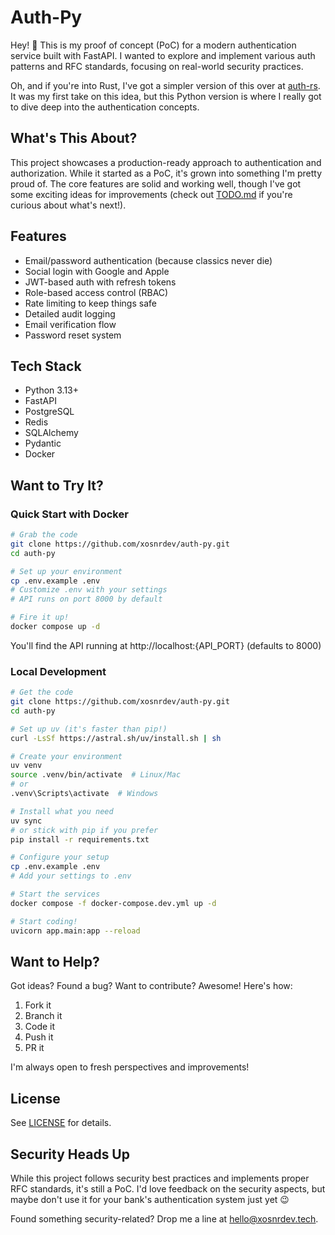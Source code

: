 # Auth-Py

Hey! 👋 This is my proof of concept (PoC) for a modern authentication service built with FastAPI. I wanted to explore and implement various auth patterns and RFC standards, focusing on real-world security practices.

Oh, and if you're into Rust, I've got a simpler version of this over at [auth-rs](https://github.com/xosnrdev/auth-rs.git). It was my first take on this idea, but this Python version is where I really got to dive deep into the authentication concepts.

## What's This About?

This project showcases a production-ready approach to authentication and authorization. While it started as a PoC, it's grown into something I'm pretty proud of. The core features are solid and working well, though I've got some exciting ideas for improvements (check out [TODO.md](TODO.md) if you're curious about what's next!).

## Features

- Email/password authentication (because classics never die)
- Social login with Google and Apple
- JWT-based auth with refresh tokens
- Role-based access control (RBAC)
- Rate limiting to keep things safe
- Detailed audit logging
- Email verification flow
- Password reset system

## Tech Stack

- Python 3.13+
- FastAPI
- PostgreSQL
- Redis
- SQLAlchemy
- Pydantic
- Docker

## Want to Try It?

### Quick Start with Docker

```bash
# Grab the code
git clone https://github.com/xosnrdev/auth-py.git
cd auth-py

# Set up your environment
cp .env.example .env
# Customize .env with your settings
# API runs on port 8000 by default

# Fire it up!
docker compose up -d
```

You'll find the API running at http://localhost:{API_PORT} (defaults to 8000)

### Local Development

```bash
# Get the code
git clone https://github.com/xosnrdev/auth-py.git
cd auth-py

# Set up uv (it's faster than pip!)
curl -LsSf https://astral.sh/uv/install.sh | sh

# Create your environment
uv venv
source .venv/bin/activate  # Linux/Mac
# or
.venv\Scripts\activate  # Windows

# Install what you need
uv sync
# or stick with pip if you prefer
pip install -r requirements.txt

# Configure your setup
cp .env.example .env
# Add your settings to .env

# Start the services
docker compose -f docker-compose.dev.yml up -d

# Start coding!
uvicorn app.main:app --reload
```

## Want to Help?

Got ideas? Found a bug? Want to contribute? Awesome! Here's how:

1. Fork it
2. Branch it
3. Code it
4. Push it
5. PR it

I'm always open to fresh perspectives and improvements!

## License

See [LICENSE](LICENSE) for details.

## Security Heads Up

While this project follows security best practices and implements proper RFC standards, it's still a PoC. I'd love feedback on the security aspects, but maybe don't use it for your bank's authentication system just yet 😉

Found something security-related? Drop me a line at [hello@xosnrdev.tech](mailto:hello@xosnrdev.tech).